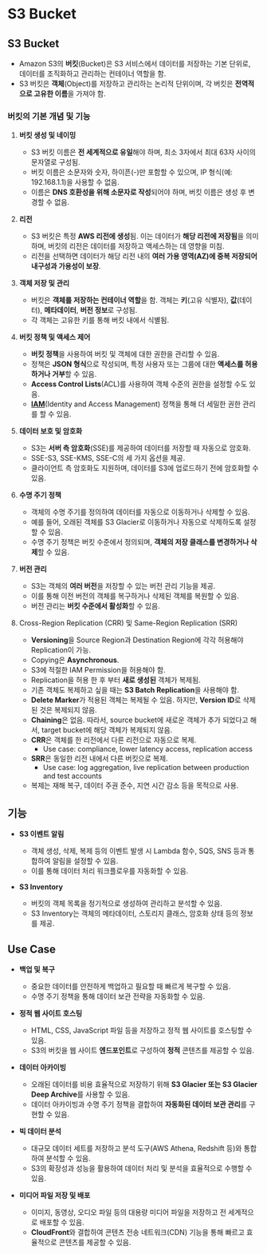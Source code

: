# S3 Bucket

## S3 Bucket

* Amazon S3의 **버킷**(Bucket)은 S3 서비스에서 데이터를 저장하는 기본 단위로, 데이터를 조직화하고 관리하는 컨테이너 역할을 함.  
* S3 버킷은 **객체**(Object)를 저장하고 관리하는 논리적 단위이며, 각 버킷은 **전역적으로 고유한 이름**을 가져야 함.

### 버킷의 기본 개념 및 기능

1. **버킷 생성 및 네이밍**  
    * S3 버킷 이름은 **전 세계적으로 유일**해야 하며, 최소 3자에서 최대 63자 사이의 문자열로 구성됨.
    * 버킷 이름은 소문자와 숫자, 하이픈(-)만 포함할 수 있으며, IP 형식(예: 192.168.1.1)을 사용할 수 없음.
    * 이름은 **DNS 호환성을 위해 소문자로 작성**되어야 하며, 버킷 이름은 생성 후 변경할 수 없음.

2. **리전**  
    * S3 버킷은 특정 **AWS 리전에 생성**됨. 이는 데이터가 **해당 리전에 저장됨**을 의미하며, 버킷의 리전은 데이터를 저장하고 액세스하는 데 영향을 미침.
    * 리전을 선택하면 데이터가 해당 리전 내의 **여러 가용 영역(AZ)에 중복 저장되어 내구성과 가용성이 보장**.

3. **객체 저장 및 관리**  
    * 버킷은 **객체를 저장하는 컨테이너 역할**을 함. 객체는 **키**(고유 식별자), **값**(데이터), **메타데이터**, **버전 정보**로 구성됨.
    * 각 객체는 고유한 키를 통해 버킷 내에서 식별됨.

4. **버킷 정책 및 액세스 제어**  
    * **버킷 정책**을 사용하여 버킷 및 객체에 대한 권한을 관리할 수 있음.  
    * 정책은 **JSON 형식**으로 작성되며, 특정 사용자 또는 그룹에 대한 **액세스를 허용하거나 거부**할 수 있음.
    * **Access Control Lists**(ACL)를 사용하여 객체 수준의 권한을 설정할 수도 있음.
    * **[IAM](https://github.com/LeeWooJung/AWS-SAA-C03/tree/main/2.%20Identity%20and%20Access(IAM))**(Identity and Access Management) 정책을 통해 더 세밀한 권한 관리를 할 수 있음.

5. **데이터 보호 및 암호화**  
    * S3는 **서버 측 암호화**(SSE)를 제공하여 데이터를 저장할 때 자동으로 암호화.  
    * SSE-S3, SSE-KMS, SSE-C의 세 가지 옵션을 제공.
    * 클라이언트 측 암호화도 지원하며, 데이터를 S3에 업로드하기 전에 암호화할 수 있음.

6. **수명 주기 정책**  
    * 객체의 수명 주기를 정의하여 데이터를 자동으로 이동하거나 삭제할 수 있음.  
    * 예를 들어, 오래된 객체를 S3 Glacier로 이동하거나 자동으로 삭제하도록 설정할 수 있음.
    * 수명 주기 정책은 버킷 수준에서 정의되며, **객체의 저장 클래스를 변경하거나 삭제**할 수 있음.

7. **버전 관리**  
    * S3는 객체의 **여러 버전**을 저장할 수 있는 버전 관리 기능을 제공.  
    * 이를 통해 이전 버전의 객체를 복구하거나 삭제된 객체를 복원할 수 있음.
    * 버전 관리는 **버킷 수준에서 활성화**할 수 있음.

8. Cross-Region Replication (CRR) 및 Same-Region Replication (SRR)  
    * **Versioning**을 Source Region과 Destination Region에 각각 허용해야 Replication이 가능.
    * Copying은 **Asynchronous**.
    * S3에 적절한 IAM Permission을 허용해야 함.
    * Replication을 허용 한 후 부터 **새로 생성된** 객체가 복제됨.
    * 기존 객체도 복제하고 싶을 때는 **S3 Batch Replication**을 사용해야 함.
    * **Delete Marker**가 적용된 객체는 복제될 수 있음. 하지만, **Version ID**로 삭제된 것은 복제되지 않음.
    * **Chaining**은 없음. 따라서, source bucket에 새로운 객체가 추가 되었다고 해서, target bucket에 해당 객체가 복제되지 않음.
    * **CRR**은 객체를 한 리전에서 다른 리전으로 자동으로 복제.  
        * Use case: compliance, lower latency access, replication access 
    * **SRR**은 동일한 리전 내에서 다른 버킷으로 복제.  
        * Use case: log aggregation, live replication between production and test accounts
    * 복제는 재해 복구, 데이터 주권 준수, 지연 시간 감소 등을 목적으로 사용.

## 기능

* **S3 이벤트 알림**  
    * 객체 생성, 삭제, 복제 등의 이벤트 발생 시 Lambda 함수, SQS, SNS 등과 통합하여 알림을 설정할 수 있음.
    * 이를 통해 데이터 처리 워크플로우를 자동화할 수 있음.

* **S3 Inventory**  
    * 버킷의 객체 목록을 정기적으로 생성하여 관리하고 분석할 수 있음.
    * S3 Inventory는 객체의 메타데이터, 스토리지 클래스, 암호화 상태 등의 정보를 제공.

## Use Case

* **백업 및 복구**  
    * 중요한 데이터를 안전하게 백업하고 필요할 때 빠르게 복구할 수 있음.
    * 수명 주기 정책을 통해 데이터 보관 전략을 자동화할 수 있음.

* **정적 웹 사이트 호스팅**  
    * HTML, CSS, JavaScript 파일 등을 저장하고 정적 웹 사이트를 호스팅할 수 있음.
    * S3의 버킷을 웹 사이트 **엔드포인트**로 구성하여 **정적** 콘텐츠를 제공할 수 있음.

* **데이터 아카이빙**  
    * 오래된 데이터를 비용 효율적으로 저장하기 위해 **S3 Glacier 또는 S3 Glacier Deep Archive**를 사용할 수 있음.
    * 데이터 아카이빙과 수명 주기 정책을 결합하여 **자동화된 데이터 보관 관리**를 구현할 수 있음.

* **빅 데이터 분석**  
    * 대규모 데이터 세트를 저장하고 분석 도구(AWS Athena, Redshift 등)와 통합하여 분석할 수 있음.
    * S3의 확장성과 성능을 활용하여 데이터 처리 및 분석을 효율적으로 수행할 수 있음.

* **미디어 파일 저장 및 배포**  
    * 이미지, 동영상, 오디오 파일 등의 대용량 미디어 파일을 저장하고 전 세계적으로 배포할 수 있음.
    * **CloudFront**와 결합하여 콘텐츠 전송 네트워크(CDN) 기능을 통해 빠르고 효율적으로 콘텐츠를 제공할 수 있음.